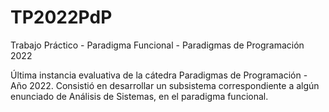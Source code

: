 # TP2022PdP
Trabajo Práctico - Paradigma Funcional - Paradigmas de Programación 2022

Última instancia evaluativa de la cátedra Paradigmas de Programación - Año 2022. Consistió en desarrollar un subsistema correspondiente a algún enunciado de Análisis de Sistemas, en el paradigma funcional.
